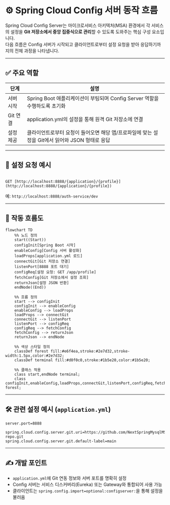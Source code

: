 
# ⚙️ Spring Cloud Config 서버 동작 흐름

Spring Cloud Config Server는 마이크로서비스 아키텍처(MSA) 환경에서 각 서비스의 설정을 **Git 저장소에서 중앙 집중식으로 관리**할 수 있도록 도와주는 핵심 구성 요소입니다.  
다음 흐름은 Config 서버가 시작되고 클라이언트로부터 설정 요청을 받아 응답하기까지의 전체 과정을 나타냅니다.

---

## ✅ 주요 역할

| 단계 | 설명 |
|------|------|
| 서버 시작 | Spring Boot 애플리케이션이 부팅되며 Config Server 역할을 수행하도록 초기화 |
| Git 연결 | application.yml의 설정을 통해 원격 Git 저장소에 연결 |
| 설정 제공 | 클라이언트로부터 요청이 들어오면 해당 앱/프로파일에 맞는 설정을 Git에서 읽어와 JSON 형태로 응답 |

---

## 📄 설정 요청 예시

```

GET [http://localhost:8888/{application}/{profile}](http://localhost:8888/{application}/{profile})

````

예: `http://localhost:8888/auth-service/dev`

---

## 🔄 작동 흐름도

```mermaid
flowchart TD
    %% 노드 정의
    start((Start))
    configInit[Spring Boot 시작]
    enableConfig[Config 서버 활성화]
    loadProps[application.yml 로드]
    connectGit[Git 저장소 연결]
    listenPort[8888 포트 대기]
    configReq[설정 요청: GET /app/profile]
    fetchConfig[Git 저장소에서 설정 조회]
    returnJson[설정 JSON 반환]
    endNode((End))

    %% 흐름 정의
    start --> configInit
    configInit --> enableConfig
    enableConfig --> loadProps
    loadProps --> connectGit
    connectGit --> listenPort
    listenPort --> configReq
    configReq --> fetchConfig
    fetchConfig --> returnJson
    returnJson --> endNode

    %% 색상 스타일 정의
    classDef forest fill:#e6f4ea,stroke:#2e7d32,stroke-width:1.5px,color:#2e7d32;
    classDef terminal fill:#d0f0c0,stroke:#1b5e20,color:#1b5e20;

    %% 클래스 적용
    class start,endNode terminal;
    class configInit,enableConfig,loadProps,connectGit,listenPort,configReq,fetchConfig,returnJson forest;
````

---

## 🛠️ 관련 설정 예시 (`application.yml`)

```properties
server.port=8888

spring.cloud.config.server.git.uri=https://github.com/NextSpringMysqlMSA/config-repo.git
spring.cloud.config.server.git.default-label=main

```

---

## ✍️ 개발 포인트

* `application.yml`에 Git 연동 정보와 서버 포트를 명확히 설정
* Config 서버는 서비스 디스커버리(Eureka) 또는 Gateway와 통합되어 사용 가능
* 클라이언트는 `spring.config.import=optional:configserver:`을 통해 설정을 불러옴

